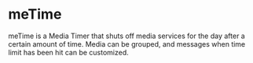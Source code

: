 # meTime
meTime is a Media Timer that shuts off media services for the day after a certain amount of time. Media can be grouped, and messages when time limit has been hit can be customized.
